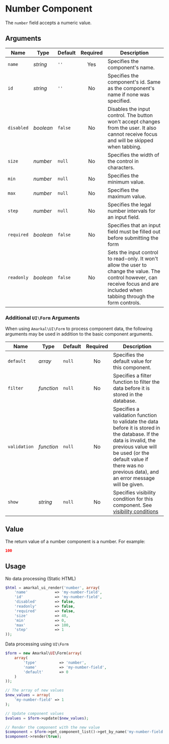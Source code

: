 # Number Component

The `number` field accepts a numeric value.

## Arguments

Name | Type | Default | Required | Description
---|---|---|:---:|---
`name`|*string*|`''`|Yes|Specifies the component's name.
`id`|*string*|`''`|No|Specifies the component's id. Same as the component's name if none was specified.
`disabled`|*boolean*|`false`|No|Disables the input control. The button won't accept changes from the user. It also cannot receive focus and will be skipped when tabbing.
`size`|*number*|`null`|No|Specifies the width of the control in characters.
`min`|*number*|`null`|No|Specifies the minimum value.
`max`|*number*|`null`|No|Specifies the maximum value.
`step`|*number*|`null`|No|Specifies the legal number intervals for an input field.
`required`|*boolean*|`false`|No|Specifies that an input field must be filled out before submitting the form
`readonly`|*boolean*|`false`|No|Sets the input control to read-only. It won't allow the user to change the value. The control however, can receive focus and are included when tabbing through the form controls.

### Additional `UI\Form` Arguments

When using `Amarkal\UI\Form` to process component data, the following arguments may be used in addition to the basic component arguments.

Name | Type | Default | Required | Description
---|---|---|:---:|---
`default`|*array*|`null`|No|Specifies the default value for this component.
`filter`|*function*|`null`|No|Specifies a filter function to filter the data before it is stored in the database.
`validation`|*function*|`null`|No|Specifies a validation function to validate the data before it is stored in the database. If the data is invalid, the previous value will be used (or the default value if there was no previous data), and an error message will be given.
`show`|*string*|`null`|No|Specifies visibility condition for this component. See [visibility conditions](../../../../#visibility-conditions)

## Value

The return value of a number component is a number. For example:

```json
100
```

## Usage

No data processing (Static HTML)

```php
$html = amarkal_ui_render('number', array(
    'name'            => 'my-number-field',
    'id'              => 'my-number-field',
    'disabled'        => false,
    'readonly'        => false,
    'required'        => false,
    'size'            => 40,
    'min'             => 0,
    'max'             => 100,
    'step'            => 1
));
```

Data processing using `UI\Form`

```php
$form = new Amarkal\UI\Form(array(
    array(
        'type'          => 'number',
        'name'          => 'my-number-field',
        'default'       => 0
    )
));

// The array of new values
$new_values = array(
    'my-number-field' => 1
);

// Update component values
$values = $form->update($new_values);

// Render the component with the new value
$component = $form->get_component_list()->get_by_name('my-number-field');
$component->render(true);
```